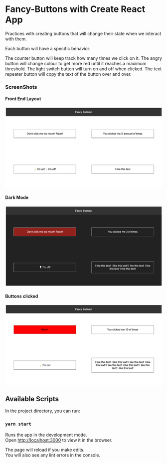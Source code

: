 # Fancy-Buttons with Create React App

Practices with creating buttons that will change their state when we interact with them.

Each button will have a specific behavior:

The counter button will keep track how many times we click on it. The angry button will change colour to get more red until it reaches a maximum threshold. The light switch button will turn on and off when clicked. The text repeater button will copy the text of the button over and over.

### ScreenShots

#### Front End Layout
!["Front End Layout"](public/doc/fancy-buttons.png)

#### Dark Mode
!["Dark Mode"](public/doc/fancy-buttons-dark-mode.png)

#### Buttons clicked
!["Buttons clicked"](public/doc/fancy-buttons-actions.png)

## Available Scripts

In the project directory, you can run:

### `yarn start`

Runs the app in the development mode.\
Open [http://localhost:3000](http://localhost:3000) to view it in the browser.

The page will reload if you make edits.\
You will also see any lint errors in the console.
